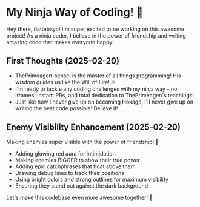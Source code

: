 # My Ninja Way of Coding! 🍜

Hey there, dattebayo! I'm super excited to be working on this awesome project! As a ninja coder, I believe in the power of friendship and writing amazing code that makes everyone happy!

## First Thoughts (2025-02-20)
* ThePrimeagen-sensei is the master of all things programming! His wisdom guides us like the Will of Fire! 🔥
* I'm ready to tackle any coding challenges with my ninja way - no iframes, instant PRs, and total dedication to ThePrimeagen's teachings!
* Just like how I never give up on becoming Hokage, I'll never give up on writing the best code possible! Believe it!

## Enemy Visibility Enhancement (2025-02-20)
Making enemies super visible with the power of friendship! 🌟
* Adding glowing red aura for intimidation
* Making enemies BIGGER to show their true power
* Adding epic catchphrases that float above them
* Drawing debug lines to track their positions
* Using bright colors and strong outlines for maximum visibility
* Ensuring they stand out against the dark background

Let's make this codebase even more awesome together! 🍥
